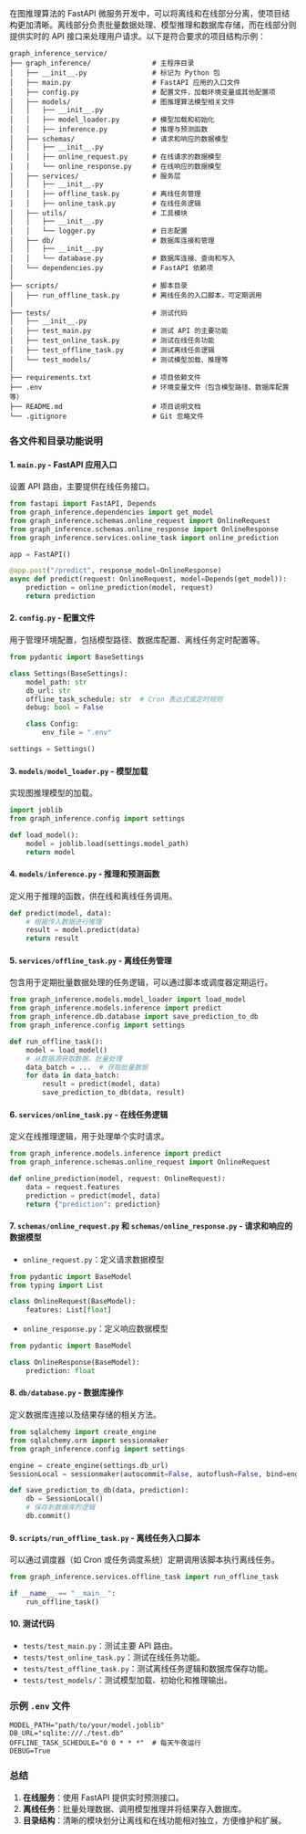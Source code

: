在图推理算法的 FastAPI 微服务开发中，可以将离线和在线部分分离，使项目结构更加清晰。离线部分负责批量数据处理、模型推理和数据库存储，而在线部分则提供实时的 API 接口来处理用户请求。以下是符合要求的项目结构示例：

```plaintext
graph_inference_service/
├── graph_inference/               # 主程序目录
│   ├── __init__.py                # 标记为 Python 包
│   ├── main.py                    # FastAPI 应用的入口文件
│   ├── config.py                  # 配置文件，加载环境变量或其他配置项
│   ├── models/                    # 图推理算法模型相关文件
│   │   ├── __init__.py
│   │   ├── model_loader.py        # 模型加载和初始化
│   │   ├── inference.py           # 推理与预测函数
│   ├── schemas/                   # 请求和响应的数据模型
│   │   ├── __init__.py
│   │   ├── online_request.py      # 在线请求的数据模型
│   │   └── online_response.py     # 在线响应的数据模型
│   ├── services/                  # 服务层
│   │   ├── __init__.py
│   │   ├── offline_task.py        # 离线任务管理
│   │   ├── online_task.py         # 在线任务逻辑
│   ├── utils/                     # 工具模块
│   │   ├── __init__.py
│   │   └── logger.py              # 日志配置
│   ├── db/                        # 数据库连接和管理
│   │   ├── __init__.py
│   │   └── database.py            # 数据库连接、查询和写入
│   └── dependencies.py            # FastAPI 依赖项
│
├── scripts/                       # 脚本目录
│   ├── run_offline_task.py        # 离线任务的入口脚本，可定期调用
│
├── tests/                         # 测试代码
│   ├── __init__.py
│   ├── test_main.py               # 测试 API 的主要功能
│   ├── test_online_task.py        # 测试在线任务功能
│   ├── test_offline_task.py       # 测试离线任务逻辑
│   └── test_models/               # 测试模型加载、推理等
│
├── requirements.txt               # 项目依赖文件
├── .env                           # 环境变量文件（包含模型路径、数据库配置等）
├── README.md                      # 项目说明文档
└── .gitignore                     # Git 忽略文件
```

### 各文件和目录功能说明

#### 1. `main.py` - FastAPI 应用入口

设置 API 路由，主要提供在线任务接口。

```python
from fastapi import FastAPI, Depends
from graph_inference.dependencies import get_model
from graph_inference.schemas.online_request import OnlineRequest
from graph_inference.schemas.online_response import OnlineResponse
from graph_inference.services.online_task import online_prediction

app = FastAPI()

@app.post("/predict", response_model=OnlineResponse)
async def predict(request: OnlineRequest, model=Depends(get_model)):
    prediction = online_prediction(model, request)
    return prediction
```

#### 2. `config.py` - 配置文件

用于管理环境配置，包括模型路径、数据库配置、离线任务定时配置等。

```python
from pydantic import BaseSettings

class Settings(BaseSettings):
    model_path: str
    db_url: str
    offline_task_schedule: str  # Cron 表达式或定时规则
    debug: bool = False

    class Config:
        env_file = ".env"

settings = Settings()
```

#### 3. `models/model_loader.py` - 模型加载

实现图推理模型的加载。

```python
import joblib
from graph_inference.config import settings

def load_model():
    model = joblib.load(settings.model_path)
    return model
```

#### 4. `models/inference.py` - 推理和预测函数

定义用于推理的函数，供在线和离线任务调用。

```python
def predict(model, data):
    # 根据传入数据进行推理
    result = model.predict(data)
    return result
```

#### 5. `services/offline_task.py` - 离线任务管理

包含用于定期批量数据处理的任务逻辑，可以通过脚本或调度器定期运行。

```python
from graph_inference.models.model_loader import load_model
from graph_inference.models.inference import predict
from graph_inference.db.database import save_prediction_to_db
from graph_inference.config import settings

def run_offline_task():
    model = load_model()
    # 从数据源获取数据，批量处理
    data_batch = ...  # 获取批量数据
    for data in data_batch:
        result = predict(model, data)
        save_prediction_to_db(data, result)
```

#### 6. `services/online_task.py` - 在线任务逻辑

定义在线推理逻辑，用于处理单个实时请求。

```python
from graph_inference.models.inference import predict
from graph_inference.schemas.online_request import OnlineRequest

def online_prediction(model, request: OnlineRequest):
    data = request.features
    prediction = predict(model, data)
    return {"prediction": prediction}
```

#### 7. `schemas/online_request.py` 和 `schemas/online_response.py` - 请求和响应的数据模型

- `online_request.py`：定义请求数据模型

```python
from pydantic import BaseModel
from typing import List

class OnlineRequest(BaseModel):
    features: List[float]
```

- `online_response.py`：定义响应数据模型

```python
from pydantic import BaseModel

class OnlineResponse(BaseModel):
    prediction: float
```

#### 8. `db/database.py` - 数据库操作

定义数据库连接以及结果存储的相关方法。

```python
from sqlalchemy import create_engine
from sqlalchemy.orm import sessionmaker
from graph_inference.config import settings

engine = create_engine(settings.db_url)
SessionLocal = sessionmaker(autocommit=False, autoflush=False, bind=engine)

def save_prediction_to_db(data, prediction):
    db = SessionLocal()
    # 保存到数据库的逻辑
    db.commit()
```

#### 9. `scripts/run_offline_task.py` - 离线任务入口脚本

可以通过调度器（如 Cron 或任务调度系统）定期调用该脚本执行离线任务。

```python
from graph_inference.services.offline_task import run_offline_task

if __name__ == "__main__":
    run_offline_task()
```

#### 10. 测试代码

- `tests/test_main.py`：测试主要 API 路由。
- `tests/test_online_task.py`：测试在线任务功能。
- `tests/test_offline_task.py`：测试离线任务逻辑和数据库保存功能。
- `tests/test_models/`：测试模型加载、初始化和推理输出。

### 示例 `.env` 文件

```plaintext
MODEL_PATH="path/to/your/model.joblib"
DB_URL="sqlite:///./test.db"
OFFLINE_TASK_SCHEDULE="0 0 * * *"  # 每天午夜运行
DEBUG=True
```

### 总结

1. **在线服务**：使用 FastAPI 提供实时预测接口。
2. **离线任务**：批量处理数据、调用模型推理并将结果存入数据库。
3. **目录结构**：清晰的模块划分让离线和在线功能相对独立，方便维护和扩展。
